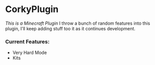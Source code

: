 # CorkyPlugin

*This is a Minecraft Plugin*
I throw a bunch of random features into this plugin, I'll keep adding stuff too it as it continues development.


### Current Features:

- Very Hard Mode
- Kits
